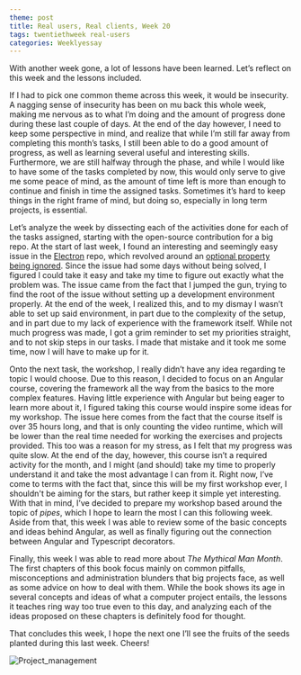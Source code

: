 ```yaml
---
theme: post
title: Real users, Real clients, Week 20
tags: twentiethweek real-users
categories: Weeklyessay
---
```


With another week gone, a lot of lessons have been learned. Let’s reflect on this week and the lessons included. 


If I had to pick one common theme across this week, it would be insecurity. A nagging sense of insecurity has been on mu back this whole week, making me nervous as to what I’m doing and the amount of progress done during these last couple of days. At the end of the day however, I need to keep some perspective in mind, and realize that while I’m still far away from completing this month’s tasks, I still been able to do a good amount of progress, as well as learning several useful and interesting skills. Furthermore, we are still halfway through the phase, and while I would like to have some of the tasks completed by now, this would only serve to give me some peace of mind, as the amount of time left is more than enough to continue and finish in time the assigned tasks. Sometimes it’s hard to keep things in the right frame of mind, but doing so, especially in long term projects, is essential. 


Let’s analyze the week by dissecting each of the activities done for each of the tasks assigned, starting with the open-source contribution for a big repo. At the start of last week, I found an interesting and seemingly easy issue in the [Electron](https://github.com/electron/electron) repo, which revolved around an [optional property being ignored](https://github.com/electron/electron/issues/32925). Since the issue had some days without being solved, I figured I could take it easy and take my time to figure out exactly what the problem was. The issue came from the fact that I jumped the gun, trying to find the root of the issue without setting up a development environment properly. At the end of the week, I realized this, and to my dismay I wasn’t able to set up said environment, in part due to the complexity of the setup, and in part due to my lack of experience with the framework itself. While not much progress was made, I got a grim reminder to set my priorities straight, and to not skip steps in our tasks. I made that mistake and it took me some time, now I will have to make up for it. 


Onto the next task, the workshop, I really didn’t have any idea regarding te topic I would choose. Due to this reason, I decided to focus on an Angular course, covering the framework all the way from the basics to the more complex features. Having little experience with Angular but being eager to learn more about it, I figured taking this course would inspire some ideas for my workshop. The issue here comes from the fact that the course itself is over 35 hours long, and that is only counting the video runtime, which will be lower than the real time needed for working the exercises and projects provided. This too was a reason for my stress, as I felt that my progress was quite slow. At the end of the day, however, this course isn’t a required activity for the month, and I might (and should) take my time to properly understand it and take the most advantage I can from it. Right now, I’ve come to terms with the fact that, since this will be my first workshop ever, I shouldn't be aiming for the stars, but rather keep it simple yet interesting. With that in mind, I’ve decided to prepare my workshop based around the topic of *pipes*, which I hope to learn the most I can this following week. Aside from that, this week I was able to review some of the basic concepts and ideas behind Angular, as well as finally figuring out the connection between Angular and Typescript decorators. 


Finally, this week I was able to read more about *The Mythical Man Month*. The first chapters of this book focus mainly on common pitfalls, misconceptions and administration blunders that big projects face, as well as some advice on how to deal with them. While the book shows its age in several concepts and ideas of what a computer project entails, the lessons it teaches ring way too true even to this day, and analyzing each of the ideas proposed on these chapters is definitely food for thought. 


That concludes this week, I hope the next one I’ll see the fruits of the seeds planted during this last week. Cheers! 


![Project_management](https://miro.medium.com/max/1400/1*1ONcbb4Sqtcpc61urXYRXg.jpeg) 
